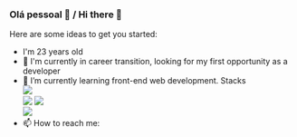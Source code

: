 ### Olá pessoal 👋 / Hi there 👋


Here are some ideas to get you started:
- I'm 23 years old
- 🔭 I'm currently in career transition, looking for my first opportunity as a developer
- 🌱 I’m currently learning front-end web development. Stacks  
            <img src="https://cdn.jsdelivr.net/gh/devicons/devicon/icons/javascript/javascript-plain.svg" />      
            <img src="https://cdn.jsdelivr.net/gh/devicons/devicon/icons/html5/html5-plain-wordmark.svg" /> 
            <img src="https://cdn.jsdelivr.net/gh/devicons/devicon/icons/css3/css3-plain-wordmark.svg" />      
            <img src="https://cdn.jsdelivr.net/gh/devicons/devicon/icons/git/git-original.svg" />           
- 📫 How to reach me: 


